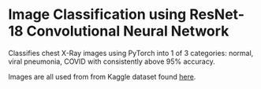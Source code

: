 # Image Classification using ResNet-18 Convolutional Neural Network 
Classifies chest X-Ray images using PyTorch into 1 of 3 categories: normal, viral pneumonia, COVID with consistently above 95% accuracy. 

Images are all used from from Kaggle dataset found <a href="https://www.kaggle.com/tawsifurrahman/covid19-radiography-database">here</a>.
